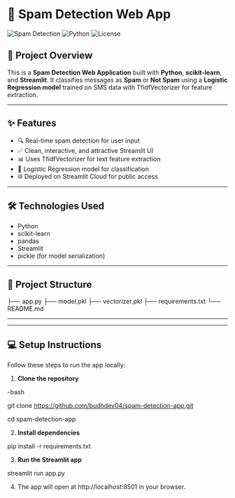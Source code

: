 # 📧 Spam Detection Web App

![Spam Detection](https://img.shields.io/badge/Streamlit-Deployed-brightgreen) ![Python](https://img.shields.io/badge/Python-3.x-blue) ![License](https://img.shields.io/badge/License-MIT-yellow)

## 🚀 Project Overview

This is a **Spam Detection Web Application** built with **Python**, **scikit-learn**, and **Streamlit**. It classifies messages as **Spam** or **Not Spam** using a **Logistic Regression model** trained on SMS data with TfidfVectorizer for feature extraction.

---

## ✨ **Features**

- 🔍 Real-time spam detection for user input
- ✅ Clean, interactive, and attractive Streamlit UI
- 📊 Uses TfidfVectorizer for text feature extraction
- 🤖 Logistic Regression model for classification
- 🌐 Deployed on Streamlit Cloud for public access

---

## 🛠️ **Technologies Used**

- Python
- scikit-learn
- pandas
- Streamlit
- pickle (for model serialization)

---

## 📂 **Project Structure**

├── app.py
├── model.pkl
├── vectorizer.pkl
├── requirements.txt
└── README.md


---


---

## 💻 **Setup Instructions**

Follow these steps to run the app locally:

1. **Clone the repository**

-bash

git clone https://github.com/budhdev04/spam-detection-app.git

cd spam-detection-app

2. **Install dependencies**

pip install -r requirements.txt


3. **Run the Streamlit app**

streamlit run app.py

4. The app will open at http://localhost:8501 in your browser.
